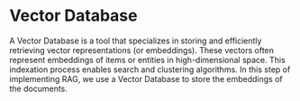 # Vector Database

A Vector Database is a tool that specializes in storing and efficiently retrieving vector representations (or embeddings). These vectors often represent embeddings of items or entities in high-dimensional space. This indexation process enables search and clustering algorithms. In this step of implementing RAG, we use a Vector Database to store the embeddings of the documents.
